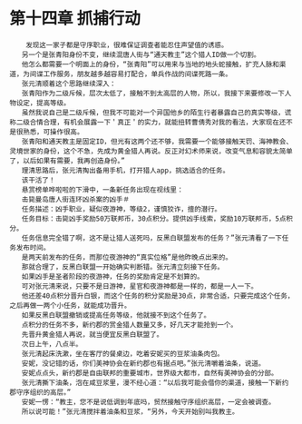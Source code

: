 # 第十四章 抓捕行动
        发现这一家子都是守序职业，很难保证调查者能忍住声望值的诱惑。
       另一个是张青阳身份不变，继续混唐人街与“通天教主”这个猎人ID做一个切割。
       他怎么都需要一个明面上的身份，“张青阳”可以用来与当地的地头蛇接触，扩充人脉和渠道，为间谍工作服务，朋友越多越容易打配合，单兵作战的间谍死路一条。
       张元清顺着这个思路继续深入：
       张青阳作为二级斥候，层次太低了，接触不到太高层的人物，所以，我接下来要修改一下人物设定，提高等级。
       虽然我说自己是二级斥候，但我不可能对一个异国他乡的陌生行者暴露自己的真实等级，谎称二级合情合理，有机会展露一下＇真正＇的实力，就能扭转曹倩秀对我的看法，大家现在还不是很熟悉，可操作很高。
       张青阳和通天教主是固定ID，但光有这两个还不够，我需要一个能够接触天罚、海神教会、灵境世家的身份，这个不急，先成为黄金猎人再说。反正对幻术师来说，改变气息和容貌太简单了，以后如果有需要，我再创造身份。”
       理清思路后，张元清掏出备用手机，打开猎人app，挑选适合的任务。
       该干活了！
       悬赏榜单哗啦啦的下滑中，一条新任务出现在视线里：
       击毙曼岛唐人街连环凶杀案的凶手＃
       任务描述：凶手职业，疑似夜游神，等级2，谨慎狡诈，擅的潜行。
       任务目标：击毙凶手奖励50万联邦币，30点积分。提供凶手线索，奖励10万联邦币，5点积分。
       任务信息完全错了啊，这不是让猎人送死吗，反黑白联盟发布的任务？”张元清看了一下任务发布时间。
       是两天前发布的任务，而那位夜游神的“真实位格”是他昨晚点出来的。
       那就合理了，反黑白联盟一开始确实判断错。张元清立刻接下任务。
       如果凶手是圣者阶段的夜游神，任务的奖励肯定是不划算的。
       可对张元清来说，只要不是日游神，星官和夜游神都是一样的，都是一人一下。
       他还差40点积分晋升白银，而这个任务的积分奖励是30点，非常合适，只要完成这个任务，之后再做一两个小任务，就能成功晋升。
       如果反黑白联盟撤销或提高任务等级，他就接不到这个任务了。
       点积分的任务不多，新约郡的赏金猎人数量又多，好几天才能抢到一个。
       先晋升黄金猎人再说，就当便宜反黑白联盟了。
       次日上午，八点半。
       张元清起床洗漱，坐在客厅的餐桌边，吃着安妮买的豆浆油条肉包。
       安妮，没记错的话，你们美神协会在新约郡也有据点吧。”张元清嚼着油条，说道。
       安妮点点头，新约郡是自由联邦的重要城市，世界级大都市，自然有美神协会的分部。
       张元清撕下油条，泡在咸豆浆里，漫不经心道：“以后我可能会借你的渠道，接触一下新约郡守序组织的高层。”
       安妮一愣：“教主，您不是说低调到年底吗，贸然接触守序组织高层，一定会被调查。
       所以说可能！”张元清搅拌着油条和豆浆，“另外，今天开始别叫我教主。